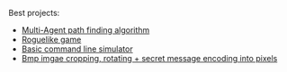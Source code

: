 Best projects: 
 - [Multi-Agent path finding algorithm](https://github.com/Artem-Goldenberg/MultiAgentPathFinding)
 - [Roguelike game](https://github.com/Artem-Goldenberg/Roguelike/tree/WeakInit)
 - [Basic command line simulator](https://github.com/Artem-Goldenberg/ComputerArchitecture-CLI)
 - [Bmp imgae cropping, rotating + secret message encoding into pixels](https://github.com/Artem-Goldenberg/Crapper)

<!---
Artem-Goldenberg/Artem-Goldenberg is a ✨ special ✨ repository because its `README.md` (this file) appears on your GitHub profile.
You can click the Preview link to take a look at your changes.
--->
